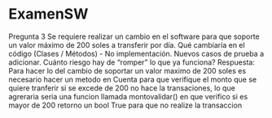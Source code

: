 # ExamenSW
Pregunta 3
Se requiere realizar un cambio en el software para que soporte un valor máximo de 200 soles a transferir
por día.
Qué cambiaría en el código (Clases / Métodos) - No implementación.
Nuevos casos de prueba a adicionar.
Cuánto riesgo hay de “romper” lo que ya funciona?
Respuesta:
Para hacer lo del cambio de soportar un valor maximo de 200 soles es necesario hacer un metodo en Cuenta para que verifique el monto que se quiere tranferir si se excede de 200 no hace la transaciones, lo que agreraria seria una funcion llamada montovalidar() en que verifico si es mayor de 200 retorno un bool True para que no realize la transaccion 
